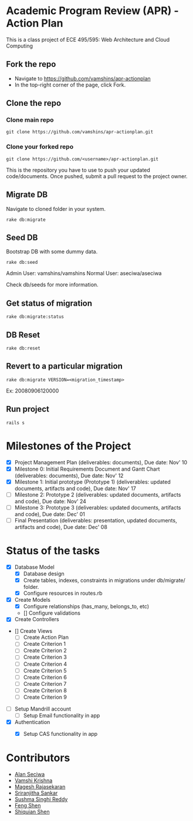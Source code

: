 # Academic Program Review (APR) - Action Plan
This is a class project of ECE 495/595: Web Architecture and Cloud Computing


## Fork the repo
* Navigate to https://github.com/vamshins/apr-actionplan
* In the top-right corner of the page, click Fork.

## Clone the repo

### Clone main repo
```
git clone https://github.com/vamshins/apr-actionplan.git
```

### Clone your forked repo
```
git clone https://github.com/<username>/apr-actionplan.git
```
This is the repository you have to use to push your updated code/documents. Once pushed, submit a pull request to the project owner.

## Migrate DB
Navigate to cloned folder in your system.
```
rake db:migrate
```

## Seed DB
Bootstrap DB with some dummy data.
```
rake db:seed
```
Admin User: vamshins/vamshins
Normal User: aseciwa/aseciwa

Check db/seeds for more information.

## Get status of migration
```
rake db:migrate:status
```

## DB Reset
```
rake db:reset
```

## Revert to a particular migration
```
rake db:migrate VERSION=<migration_timestamp>
```
Ex: 20080906120000

## Run project
```
rails s
```


# Milestones of the Project
- [x] Project Management Plan (deliverables: documents), Due date: Nov' 10
- [x] Milestone 0: Initial Requirements Document and Gantt Chart (deliverables: documents), Due date: Nov' 12
- [x] Milestone 1: Initial prototype (Prototype 1) (deliverables: updated documents, artifacts and code), Due date: Nov' 17
- [ ] Milestone 2: Prototype 2 (deliverables: updated documents, artifacts and code), Due date: Nov' 24
- [ ] Milestone 3: Prototype 3 (deliverables: updated documents, artifacts and code), Due date: Dec' 01
- [ ] Final Presentation (deliverables: presentation, updated documents, artifacts and code), Due date: Dec' 08

# Status of the tasks
- [x] Database Model
	- [x] Database design
	- [x] Create tables, indexes, constraints in migrations under db/migrate/ folder.
	- [x] Configure resources in routes.rb
- [x] Create Models
	- [x] Configure relationships (has_many, belongs_to, etc)
	- [] Configure validations
- [x] Create Controllers
- [] Create Views
	- [ ] Create Action Plan
	- [ ] Create Criterion 1
	- [ ] Create Criterion 2
	- [ ] Create Criterion 3
	- [ ] Create Criterion 4
	- [ ] Create Criterion 5
	- [ ] Create Criterion 6
	- [ ] Create Criterion 7
	- [ ] Create Criterion 8
	- [ ] Create Criterion 9
- [ ] Setup Mandrill account
	- [ ] Setup Email functionality in app
- [x] Authentication
	- [x] Setup CAS functionality in app
	

# Contributors
- [Alan Seciwa](https://www.github.com/aseciwa)
- [Vamshi Krishna](https://github.com/vamshins)
- [Magesh Rajasekaran](https://www.github.com)
- [Sriranjitha Sankar](https://www.github.com)
- [Sushma Singhi Reddy](https://www.github.com)
- [Feng Shen](https://www.github.com)
- [Shiquian Shen](https://www.github.com)

